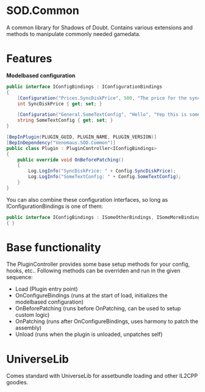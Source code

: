 # SOD.Common
A common library for Shadows of Doubt.
Contains various extensions and methods to manipulate commonly needed gamedata.

# Features
**Modelbased configuration**
```csharp
public interface IConfigBindings : IConfigurationBindings
{
    [Configuration("Prices.SyncDiskPrice", 500, "The price for the sync disk.")]
    int SyncDiskPrice { get; set; }

    [Configuration("General.SomeTextConfig", "Hello", "Yep this is some text config!")]
    string SomeTextConfig { get; set; }
}

[BepInPlugin(PLUGIN_GUID, PLUGIN_NAME, PLUGIN_VERSION)]
[BepInDependency("Venomaus.SOD.Common")]
public class Plugin : PluginController<IConfigBindings>
{
    public override void OnBeforePatching()
    {
        Log.LogInfo("SyncDiskPrice: " + Config.SyncDiskPrice);
        Log.LogInfo("SomeTextConfig: " + Config.SomeTextConfig);
    }
}
```
You can also combine these configuration interfaces, so long as IConfigurationBindings is one of them: 
```csharp
public interface IConfigBindings : ISomeOtherBindings, ISomeMoreBindings, IConfigurationBindings
{ }
```
# Base functionality
The PluginController provides some base setup methods for your config, hooks, etc..
Following methods can be overriden and run in the given sequence:

- Load (Plugin entry point)
- OnConfigureBindings (runs at the start of load, initializes the modelbased configuration)
- OnBeforePatching (runs before OnPatching, can be used to setup custom logic)
- OnPatching (runs after OnConfigureBindings, uses harmony to patch the assembly)
- Unload (runs when the plugin is unloaded, unpatches self)

# UniverseLib
Comes standard with UniverseLib for assetbundle loading and other IL2CPP goodies.
